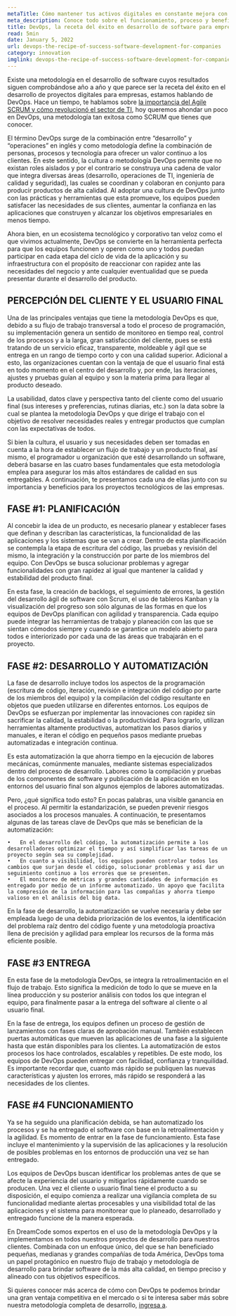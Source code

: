 ```yaml
---
metaTitle: Cómo mantener tus activos digitales en constante mejora con DevOps
meta_description: Conoce todo sobre el funcionamiento, proceso y beneficios de DevOps en el desarrollo de activos digitales.
title: DevOps, la receta del éxito en desarrollo de software para empresas
read: 5min
date: January 5, 2022
url: devops-the-recipe-of-success-software-development-for-companies
category: innovation
imglink: devops-the-recipe-of-success-software-development-for-companies.jpg
---
```


Existe una metodología en el desarrollo de software cuyos resultados siguen comprobándose año a año y que parece ser la receta del éxito en el desarrollo de proyectos digitales para empresas, estamos hablando de DevOps. Hace un tiempo, te hablamos sobre [la importancia del Agile SCRUM y cómo revolucionó el sector de TI](https://www.dreamcodesoft.com/como-scrum-revoluciono-el-sector-ti), hoy queremos ahondar un poco en DevOps, una metodología tan exitosa como SCRUM que tienes que conocer.

El término DevOps surge de la combinación entre “desarrollo” y “operaciones” en inglés y como metodología define la combinación de personas, procesos y tecnología para ofrecer un valor continuo a los clientes. En este sentido, la cultura o metodología DevOps permite que no existan roles aislados y por el contrario se construya una cadena de valor que integra diversas áreas (desarrollo, operaciones de TI, ingeniería de calidad y seguridad), las cuales se coordinan y colaboran en conjunto para producir productos de alta calidad. Al adoptar una cultura de DevOps junto con las prácticas y herramientas que esta promueve, los equipos pueden satisfacer las necesidades de sus clientes, aumentar la confianza en las aplicaciones que construyen y alcanzar los objetivos empresariales en menos tiempo.

Ahora bien, en un ecosistema tecnológico y corporativo tan veloz como el que vivimos actualmente, DevOps se convierte en la herramienta perfecta para que los equipos funcionen y operen como uno y todos puedan participar en cada etapa del ciclo de vida de la aplicación y su infraestructura con el propósito de reaccionar con rapidez ante las necesidades del negocio y ante cualquier eventualidad que se pueda presentar durante el desarrollo del producto.

## PERCEPCIÓN DEL CLIENTE Y EL USUARIO FINAL

Una de las principales ventajas que tiene la metodología DevOps es que, debido a su flujo de trabajo transversal a todo el proceso de programación, su implementación genera un sentido de monitoreo en tiempo real, control de los procesos y a la larga, gran satisfacción del cliente, pues se está tratando de un servicio eficaz, transparente, moldeable y ágil que se entrega en un rango de tiempo corto y con una calidad superior. Adicional a esto, las organizaciones cuentan con la ventaja de que el usuario final está en todo momento en el centro del desarrollo y, por ende, las iteraciones, ajustes y pruebas guían al equipo y son la materia prima para llegar al producto deseado.

La usabilidad, datos clave y perspectiva tanto del cliente como del usuario final (sus intereses y preferencias, rutinas diarias, etc.) son la data sobre la cual se plantea la metodología DevOps y que dirige el trabajo con el objetivo de resolver necesidades reales y entregar productos que cumplan con las expectativas de todos.

Si bien la cultura, el usuario y sus necesidades deben ser tomadas en cuenta a la hora de establecer un flujo de trabajo y un producto final, así mismo, el programador u organización que esté desarrollando un software, deberá basarse en las cuatro bases fundamentales que esta metodología emplea para asegurar los más altos estándares de calidad en sus entregables. A continuación, te presentamos cada una de ellas junto con su importancia y beneficios para los proyectos tecnológicos de las empresas.

## FASE #1: PLANIFICACIÓN

Al concebir la idea de un producto, es necesario planear y establecer fases que definan y describan las características, la funcionalidad de las aplicaciones y los sistemas que se van a crear. Dentro de esta planificación se contempla la etapa de escritura del código, las pruebas y revisión del mismo, la integración y la construcción por parte de los miembros del equipo. Con DevOps se busca solucionar problemas y agregar funcionalidades con gran rapidez al igual que mantener la calidad y estabilidad del producto final.

En esta fase, la creación de backlogs, el seguimiento de errores, la gestión del desarrollo ágil de software con Scrum, el uso de tableros Kanban y la visualización del progreso son sólo algunas de las formas en que los equipos de DevOps planifican con agilidad y transparencia. Cada equipo puede integrar las herramientas de trabajo y planeación con las que se sientan cómodos siempre y cuando se garantice un modelo abierto para todos e interiorizado por cada una de las áreas que trabajarán en el proyecto.

## FASE #2: DESARROLLO Y AUTOMATIZACIÓN

La fase de desarrollo incluye todos los aspectos de la programación (escritura de código, iteración, revisión e integración del código por parte de los miembros del equipo) y la compilación del código resultante en objetos que pueden utilizarse en diferentes entornos. Los equipos de DevOps se esfuerzan por implementar las innovaciones con rapidez sin sacrificar la calidad, la estabilidad o la productividad. Para lograrlo, utilizan herramientas altamente productivas, automatizan los pasos diarios y manuales, e iteran el código en pequeños pasos mediante pruebas automatizadas e integración continua.

Es esta automatización la que ahorra tiempo en la ejecución de labores mecánicas, comúnmente manuales, mediante sistemas especializados dentro del proceso de desarrollo. Labores como la compilación y pruebas de los componentes de software y publicación de la aplicación en los entornos del usuario final son algunos ejemplos de labores automatizadas.

Pero, ¿qué significa todo esto? En pocas palabras, una visible ganancia en el proceso. Al permitir la estandarización, se pueden prevenir riesgos asociados a los procesos manuales. A continuación, te presentamos algunas de las tareas clave de DevOps que más se benefician de la automatización:

    •	En el desarrollo del código, la automatización permite a los desarrolladores optimizar el tiempo y así simplificar las tareas de un proyecto según sea su complejidad.
    •	En cuanto a visibilidad, los equipos pueden controlar todos los cambios que surjan desde el código, solucionar problemas y así dar un seguimiento continuo a los errores que se presenten.
    •	El monitoreo de métricas y grandes cantidades de información es entregado por medio de un informe automatizado. Un apoyo que facilita la compresión de la información para las compañías y ahorra tiempo valioso en el análisis del big data.

En la fase de desarrollo, la automatización se vuelve necesaria y debe ser empleada luego de una debida priorización de los eventos, la identificación del problema raíz dentro del código fuente y una metodología proactiva llena de precisión y agilidad para emplear los recursos de la forma más eficiente posible.

## FASE #3 ENTREGA

En esta fase de la metodología DevOps, se integra la retroalimentación en el flujo de trabajo. Esto significa la medición de todo lo que se mueve en la línea producción y su posterior análisis con todos los que integran el equipo, para finalmente pasar a la entrega del software al cliente o al usuario final.

En la fase de entrega, los equipos definen un proceso de gestión de lanzamientos con fases claras de aprobación manual. También establecen puertas automáticas que mueven las aplicaciones de una fase a la siguiente hasta que están disponibles para los clientes. La automatización de estos procesos los hace controlados, escalables y repetibles. De este modo, los equipos de DevOps pueden entregar con facilidad, confianza y tranquilidad. Es importante recordar que, cuanto más rápido se publiquen las nuevas características y ajusten los errores, más rápido se responderá a las necesidades de los clientes.

## FASE #4 FUNCIONAMIENTO

Ya se ha seguido una planificación debida, se han automatizado los procesos y se ha entregado el software con base en la retroalimentación y la agilidad. Es momento de entrar en la fase de funcionamiento. Esta fase incluye el mantenimiento y la supervisión de las aplicaciones y la resolución de posibles problemas en los entornos de producción una vez se han entregado.

Los equipos de DevOps buscan identificar los problemas antes de que se afecte la experiencia del usuario y mitigarlos rápidamente cuando se producen. Una vez el cliente o usuario final tiene el producto a su disposición, el equipo comienza a realizar una vigilancia completa de su funcionalidad mediante alertas procesables y una visibilidad total de las aplicaciones y el sistema para monitorear que lo planeado, desarrollado y entregado funcione de la manera esperada.

En DreamCode somos expertos en el uso de la metodología DevOps y la implementamos en todos nuestros proyectos de desarrollo para nuestros clientes. Combinada con un enfoque único, del que se han beneficiado pequeñas, medianas y grandes compañías de toda América, DevOps toma un papel protagónico en nuestro flujo de trabajo y metodología de desarrollo para brindar software de la más alta calidad, en tiempo preciso y alineado con tus objetivos específicos.

Si quieres conocer más acerca de cómo con DevOps te podemos brindar una gran ventaja competitiva en el mercado o si te interesa saber más sobre nuestra metodología completa de desarrollo, [ingresa a](https://www.dreamcodesoft.com/#process).
